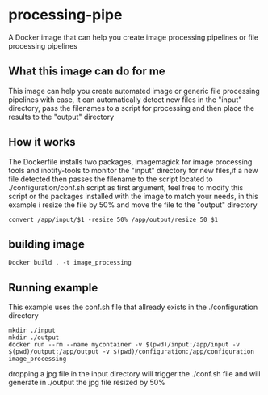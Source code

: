 # processing-pipe
A Docker image that can help you create image processing pipelines or file processing pipelines

## What this image can do for me
This image can help you create automated image or generic file processing pipelines with ease, it can automatically detect new files in the "input" directory, pass the filenames to a script for processing and then place the results to the "output" directory

## How it works
The Dockerfile installs two packages, imagemagick for image processing tools and inotify-tools to monitor the "input" directory for new files,if a new file detected then passes the filename to the script located to ./configuration/conf.sh script as first argument, feel free to modify this script or the packages installed with the image to match your needs, in this example i resize the file by 50% and move the file to the "output" directory
```
convert /app/input/$1 -resize 50% /app/output/resize_50_$1
```
## building image
```
Docker build . -t image_processing
```
## Running example

This example uses the conf.sh file that allready exists in the ./configuration directory
```
mkdir ./input
mkdir ./output
docker run --rm --name mycontainer -v $(pwd)/input:/app/input -v $(pwd)/output:/app/output -v $(pwd)/configuration:/app/configuration image_processing
```

dropping a jpg file in the input directory will trigger the ./conf.sh file and will generate in ./output the jpg file resized by 50%
